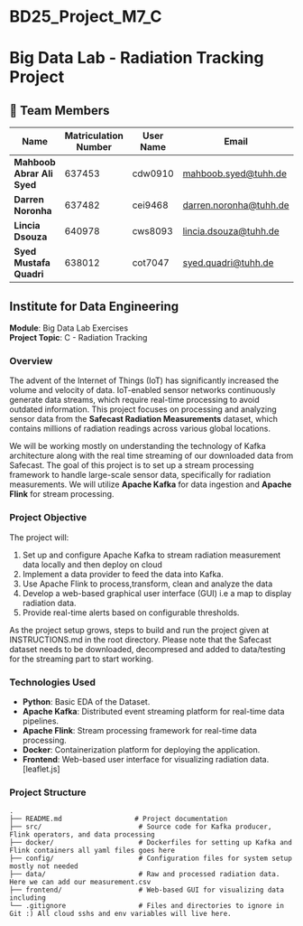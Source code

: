 # BD25_Project_M7_C
# Big Data Lab - Radiation Tracking Project

## 👥 Team Members

| Name                        | Matriculation Number | User Name |Email                        | Role                     |
|-----------------------------|----------------------|-----------|------------------|--------------------------|
| **Mahboob Abrar Ali Syed**   | 637453               | cdw0910         |[mahboob.syed@tuhh.de](mailto:mahboob.syed@tuhh.de) | Team Coordinator         |
| **Darren Noronha**           | 637482               | cei9468           |[darren.noronha@tuhh.de](mailto:darren.noronha@tuhh.de) |                          |
| **Lincia Dsouza**            | 640978               | cws8093            |[lincia.dsouza@tuhh.de](mailto:lincia.dsouza@tuhh.de)  |                          |
| **Syed Mustafa Quadri**      | 638012               | cot7047            |[syed.quadri@tuhh.de](mailto:syed.quadri@tuhh.de)       |                          |




## Institute for Data Engineering
**Module**: Big Data Lab Exercises  
**Project Topic**: C - Radiation Tracking

### Overview

The advent of the Internet of Things (IoT) has significantly increased the volume and velocity of data. IoT-enabled sensor networks continuously generate data streams, which require real-time processing to avoid outdated information. This project focuses on processing and analyzing sensor data from the **Safecast Radiation Measurements** dataset, which contains millions of radiation readings across various global locations.


We will be working mostly on understanding the technology of Kafka architecture along with the real time streaming of our downloaded data from Safecast.
The goal of this project is to set up a stream processing framework to handle large-scale sensor data, specifically for radiation measurements. We will utilize **Apache Kafka** for data ingestion and **Apache Flink** for stream processing. 

### Project Objective

The project will:
1. Set up and configure Apache Kafka to stream radiation measurement data locally and then deploy on cloud
2. Implement a data provider to feed the data into Kafka.
3. Use Apache Flink to process,transform, clean and analyze the data 
4. Develop a web-based graphical user interface (GUI) i.e a map to display radiation data.
5. Provide real-time alerts based on configurable thresholds.

As the project setup grows, steps to build and run the project given at INSTRUCTIONS.md in the root directory.
Please note that the Safecast dataset needs to be downloaded, decompresed and added to data/testing for the streaming part to start working.

### Technologies Used

- **Python**: Basic EDA of the Dataset.
- **Apache Kafka**: Distributed event streaming platform for real-time data pipelines.
- **Apache Flink**: Stream processing framework for real-time data processing.
- **Docker**: Containerization platform for deploying the application.
- **Frontend**: Web-based user interface for visualizing radiation data. [leaflet.js]

### Project Structure

```plaintext
.
├── README.md                  # Project documentation
├── src/                        # Source code for Kafka producer, Flink operators, and data processing
├── docker/                     # Dockerfiles for setting up Kafka and Flink containers all yaml files goes here
├── config/                     # Configuration files for system setup mostly not needed 
├── data/                       # Raw and processed radiation data. Here we can add our measurement.csv
├── frontend/                   # Web-based GUI for visualizing data including
└── .gitignore                  # Files and directories to ignore in Git :) All cloud sshs and env variables will live here.